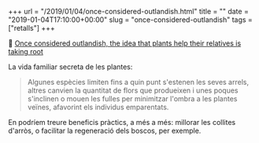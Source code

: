 +++
url = "/2019/01/04/once-considered-outlandish.html"
title = ""
date = "2019-01-04T17:10:00+00:00"
slug = "once-considered-outlandish"
tags = ["retalls"]
+++

📎 [Once considered outlandish, the idea that plants help their relatives is taking root](https://www.sciencemag.org/news/2019/01/once-considered-outlandish-idea-plants-help-their-relatives-taking-root)

La vida familiar secreta de les plantes:

> Algunes espècies limiten fins a quin punt s'estenen les seves arrels, altres canvien la quantitat de flors que produeixen i unes poques s'inclinen o mouen les fulles per minimitzar l'ombra a les plantes veïnes, afavorint els individus emparentats.

En podríem treure beneficis pràctics, a més a més: millorar les collites d'arròs, o facilitar la regeneració dels boscos, per exemple.

